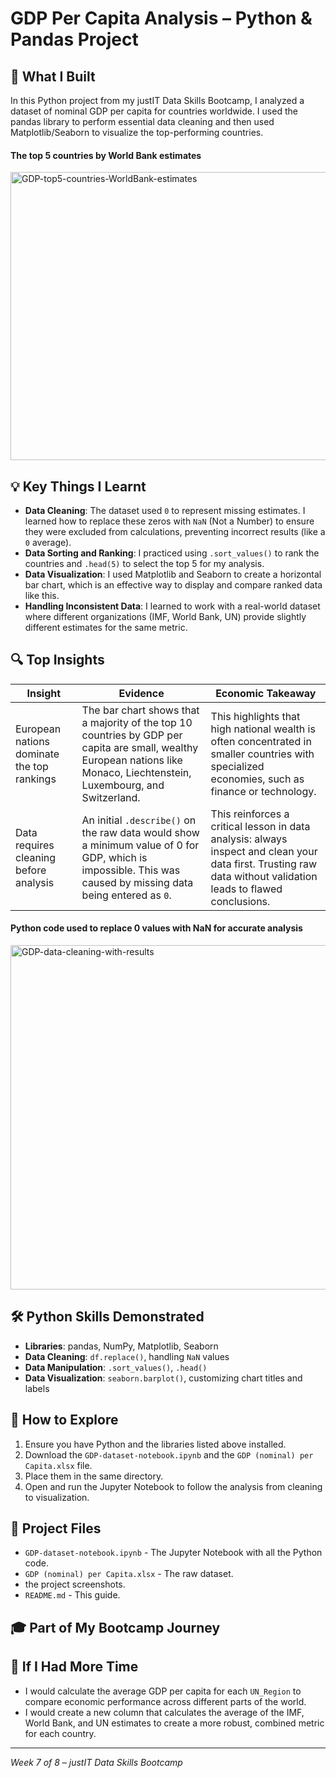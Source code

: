# GDP Per Capita Analysis – Python & Pandas Project

## 🎯 What I Built
In this Python project from my justIT Data Skills Bootcamp, I analyzed a dataset of nominal GDP per capita for countries worldwide. I used the pandas library to perform essential data cleaning and then used Matplotlib/Seaborn to visualize the top-performing countries.

#### The top 5 countries by World Bank estimates
<img width="883" height="461" alt="GDP-top5-countries-WorldBank-estimates" src="https://github.com/user-attachments/assets/7fa2dbd3-539a-411f-9c70-ad4b209ae1ca" />

## 💡 Key Things I Learnt
- **Data Cleaning**: The dataset used `0` to represent missing estimates. I learned how to replace these zeros with `NaN` (Not a Number) to ensure they were excluded from calculations, preventing incorrect results (like a `0` average).
- **Data Sorting and Ranking**: I practiced using `.sort_values()` to rank the countries and `.head(5)` to select the top 5 for my analysis.
- **Data Visualization**: I used Matplotlib and Seaborn to create a horizontal bar chart, which is an effective way to display and compare ranked data like this.
- **Handling Inconsistent Data**: I learned to work with a real-world dataset where different organizations (IMF, World Bank, UN) provide slightly different estimates for the same metric.

## 🔍 Top Insights
| Insight | Evidence | Economic Takeaway |
|---|---|---|
| European nations dominate the top rankings | The bar chart shows that a majority of the top 10 countries by GDP per capita are small, wealthy European nations like Monaco, Liechtenstein, Luxembourg, and Switzerland. | This highlights that high national wealth is often concentrated in smaller countries with specialized economies, such as finance or technology. |
| Data requires cleaning before analysis | An initial `.describe()` on the raw data would show a minimum value of 0 for GDP, which is impossible. This was caused by missing data being entered as `0`. | This reinforces a critical lesson in data analysis: always inspect and clean your data first. Trusting raw data without validation leads to flawed conclusions. |

#### Python code used to replace 0 values with NaN for accurate analysis
<img width="586" height="551" alt="GDP-data-cleaning-with-results" src="https://github.com/user-attachments/assets/22fc65aa-6120-4a72-b031-f9f6add8c3d9" />

## 🛠️ Python Skills Demonstrated
- **Libraries**: pandas, NumPy, Matplotlib, Seaborn
- **Data Cleaning**: `df.replace()`, handling `NaN` values
- **Data Manipulation**: `.sort_values()`, `.head()`
- **Data Visualization**: `seaborn.barplot()`, customizing chart titles and labels

## 🚀 How to Explore
1.  Ensure you have Python and the libraries listed above installed.
2.  Download the `GDP-dataset-notebook.ipynb` and the `GDP (nominal) per Capita.xlsx` file.
3.  Place them in the same directory.
4.  Open and run the Jupyter Notebook to follow the analysis from cleaning to visualization.

## 📁 Project Files
- `GDP-dataset-notebook.ipynb` - The Jupyter Notebook with all the Python code.
- `GDP (nominal) per Capita.xlsx` - The raw dataset.
- the project screenshots.
- `README.md` - This guide.

## 🎓 Part of My Bootcamp Journey

## 🤔 If I Had More Time
- I would calculate the average GDP per capita for each `UN_Region` to compare economic performance across different parts of the world.
- I would create a new column that calculates the average of the IMF, World Bank, and UN estimates to create a more robust, combined metric for each country.

---
*Week 7 of 8 – justIT Data Skills Bootcamp*

